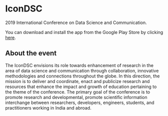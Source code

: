# IconDSC
2019 International Conference on Data Science and Communication.

You can download and install the app from the Google Play Store by clicking [here](https://play.google.com/store/apps/details?id=com.lukehere.app.icondsc).

## About the event
The IconDSC envisions its role towards enhancement of research in the area of data science and communication through collaboration, innovative methodologies and connections throughout the globe. In this direction, the mission is to deliver and coordinate, enact and publicize research and resources that enhance the impact and growth of education pertaining to the theme of the conference. The primary goal of the conference is to promote research and developmental, promote scientific information interchange between researchers, developers, engineers, students, and practitioners working in India and abroad.
